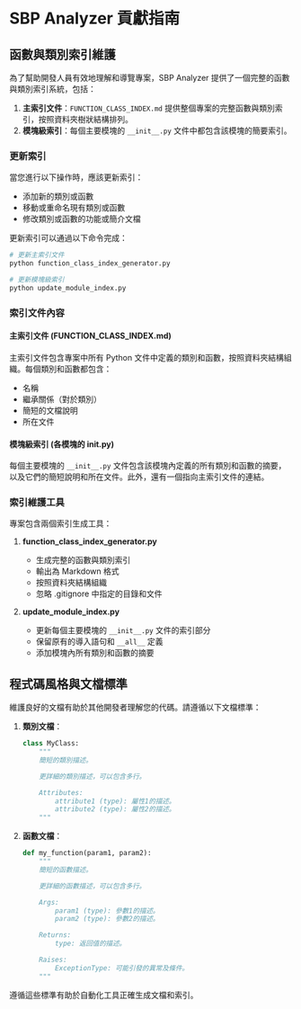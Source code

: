 # SBP Analyzer 貢獻指南

## 函數與類別索引維護

為了幫助開發人員有效地理解和導覽專案，SBP Analyzer 提供了一個完整的函數與類別索引系統，包括：

1. **主索引文件**：`FUNCTION_CLASS_INDEX.md` 提供整個專案的完整函數與類別索引，按照資料夾樹狀結構排列。
2. **模塊級索引**：每個主要模塊的 `__init__.py` 文件中都包含該模塊的簡要索引。

### 更新索引

當您進行以下操作時，應該更新索引：

- 添加新的類別或函數
- 移動或重命名現有類別或函數
- 修改類別或函數的功能或簡介文檔

更新索引可以通過以下命令完成：

```bash
# 更新主索引文件
python function_class_index_generator.py

# 更新模塊級索引
python update_module_index.py
```

### 索引文件內容

#### 主索引文件 (FUNCTION_CLASS_INDEX.md)

主索引文件包含專案中所有 Python 文件中定義的類別和函數，按照資料夾結構組織。每個類別和函數都包含：

- 名稱
- 繼承關係（對於類別）
- 簡短的文檔說明
- 所在文件

#### 模塊級索引 (各模塊的 __init__.py)

每個主要模塊的 `__init__.py` 文件包含該模塊內定義的所有類別和函數的摘要，以及它們的簡短說明和所在文件。此外，還有一個指向主索引文件的連結。

### 索引維護工具

專案包含兩個索引生成工具：

1. **function_class_index_generator.py**
   - 生成完整的函數與類別索引
   - 輸出為 Markdown 格式
   - 按照資料夾結構組織
   - 忽略 .gitignore 中指定的目錄和文件

2. **update_module_index.py**
   - 更新每個主要模塊的 `__init__.py` 文件的索引部分
   - 保留原有的導入語句和 `__all__` 定義
   - 添加模塊內所有類別和函數的摘要

## 程式碼風格與文檔標準

維護良好的文檔有助於其他開發者理解您的代碼。請遵循以下文檔標準：

1. **類別文檔**：
   ```python
   class MyClass:
       """
       簡短的類別描述。

       更詳細的類別描述，可以包含多行。

       Attributes:
           attribute1 (type): 屬性1的描述。
           attribute2 (type): 屬性2的描述。
       """
   ```

2. **函數文檔**：
   ```python
   def my_function(param1, param2):
       """
       簡短的函數描述。

       更詳細的函數描述，可以包含多行。

       Args:
           param1 (type): 參數1的描述。
           param2 (type): 參數2的描述。

       Returns:
           type: 返回值的描述。

       Raises:
           ExceptionType: 可能引發的異常及條件。
       """
   ```

遵循這些標準有助於自動化工具正確生成文檔和索引。 